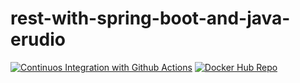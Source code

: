 # rest-with-spring-boot-and-java-erudio
[![Continuos Integration with Github Actions](https://github.com/ManoelRabelo/rest-with-spring-boot-and-java-erudio/actions/workflows/continuos-integration.yml/badge.svg)](https://github.com/ManoelRabelo/rest-with-spring-boot-and-java-erudio/actions/workflows/continuos-integration.yml)
[![Docker Hub Repo](https://img.shields.io/docker/pulls/manoelrabelo/rest-with-spring-boot-erudio)](https://hub.docker.com/repository/docker/manoelrabelo/rest-with-spring-boot-erudio)

